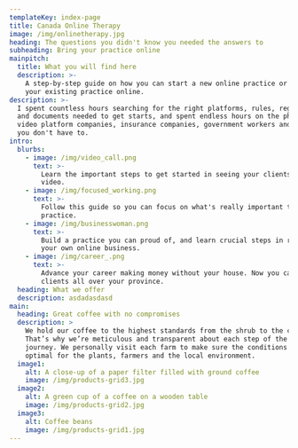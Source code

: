 ```yaml
---
templateKey: index-page
title: Canada Online Therapy
image: /img/onlinetherapy.jpg
heading: The questions you didn't know you needed the answers to
subheading: Bring your practice online
mainpitch:
  title: What you will find here
  description: >-
    A step-by-step guide on how you can start a new online practice or bring
    your existing practice online.
description: >-
  I spent countless hours searching for the right platforms, rules, regulations,
  and documents needed to get starts, and spent endless hours on the phone with
  video platform companies, insurance companies, government workers and more so
  you don't have to.
intro:
  blurbs:
    - image: /img/video_call.png
      text: >-
        Learn the important steps to get started in seeing your clients on
        video.
    - image: /img/focused_working.png
      text: >-
        Follow this guide so you can focus on what's really important to your
        practice.
    - image: /img/businesswoman.png
      text: >-
        Build a practice you can proud of, and learn crucial steps in running
        your own online business.
    - image: /img/career_.png
      text: >-
        Advance your career making money without your house. Now you can see
        clients all over your province.
  heading: What we offer
  description: asdadasdasd
main:
  heading: Great coffee with no compromises
  description: >
    We hold our coffee to the highest standards from the shrub to the cup.
    That’s why we’re meticulous and transparent about each step of the coffee’s
    journey. We personally visit each farm to make sure the conditions are
    optimal for the plants, farmers and the local environment.
  image1:
    alt: A close-up of a paper filter filled with ground coffee
    image: /img/products-grid3.jpg
  image2:
    alt: A green cup of a coffee on a wooden table
    image: /img/products-grid2.jpg
  image3:
    alt: Coffee beans
    image: /img/products-grid1.jpg
---
```

